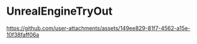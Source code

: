 # UnrealEngineTryOut


https://github.com/user-attachments/assets/149ee829-81f7-4562-a15e-10f38faff06a

